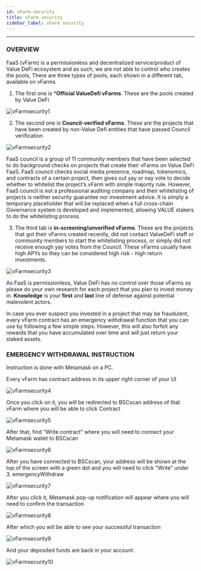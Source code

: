 ```yaml
---
id: vFarm-security
title: vFarm security
sidebar_label: vFarm security
---
```



---

### OVERVIEW
FaaS (vFarm) is a permissionless and decentralized service/product of Value DeFi ecosystem and as such, we are not able to control who creates the pools, There are three types of pools, each shown in a different tab, available on vFarms 

1. The first one is ***Official ValueDefi vFarms**. These are the pools created by Value DeFi

![vFarmsecurity1](img/vFarmsecurity1.png)


2. The second one is **Council-verified vFarms**. These are the projects that have been created by non-Value Defi entities that have passed Council verification

![vFarmsecurity2](img/vFarmsecurity2.png)


FaaS council is a group of 11 community members that have been selected to do background checks on projects that create their vFarms on Value DeFi FaaS. FaaS council checks social media presence, roadmap, tokenomics, and contracts of a certain project, then gives out yay or nay vote to decide whether to whitelist the project’s vFarm with simple majority rule. However, FaaS council is not a professional auditing company and their whitelisting of projects is neither security guarantee nor investment advice. It is simply a temporary placeholder that will be replaced when a full cross-chain Governance system
is developed and implemented, allowing VALUE stakers to do the whitelisting process.

3. The third tab is **in-screening/unverified vFarms**. These are the projects that got their vFarms created recently, did not contact ValueDeFi staff or community members to start the whitelisting process, or simply did not receive enough yay votes from the Council. These vFarms usually have high APYs so they can be considered high risk - high return investments.

![vFarmsecurity3](img/vFarmsecurity3.png)

As FaaS is permissionless, Value DeFi has no control over those vFarms so please do your own research for each project that you plan to invest money in. **Knowledge** is your **first** and **last** line of defense against potential malevolent actors.

In case you ever suspect you invested in a project that may be fraudulent, every vFarm contract has an emergency withdrawal function that you can use by following a few simple steps. However, this will also forfeit any rewards that you have accumulated over time and will just return your staked assets.

### EMERGENCY WITHDRAWAL INSTRUCTION

Instruction is done with Metamask on a PC.

Every vFarm has contract address in its upper right corner of your UI

![vFarmsecurity4](img/vFarmsecurity4.png)

Once you click on it, you will be redirected to BSCscan address of that vFarm where you will be able to click Contract 

![vFarmsecurity5](img/vFarmsecurity5.png)

After that, find “Write contract” where you will need to connect your Metamask wallet to BSCscan

![vFarmsecurity6](img/vFarmsecurity6.png)

After you have connected to BSCscan, your address will be shown at the top of the screen with a green dot and you will need to click “Write” under 3. emergencyWithdraw

![vFarmsecurity7](img/vFarmsecurity7.png)

After you click it, Metamask pop-up notification will appear where you will need to confirm the transaction

![vFarmsecurity8](img/vFarmsecurity8.png)

After which you will be able to see your successful transaction

![vFarmsecurity9](img/vFarmsecurity9.png)

And your deposited funds are back in your account.

![vFarmsecurity10](img/vFarmsecurity10.png)
